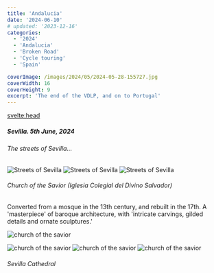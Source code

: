 ```yaml
---
title: 'Andalucia'
date: '2024-06-10'
# updated: '2023-12-16'
categories:
  - '2024'
  - 'Andalucia'
  - 'Broken Road'
  - 'Cycle touring'
  - 'Spain'

coverImage: /images/2024/05/2024-05-28-155727.jpg
coverWidth: 16
coverHeight: 9
excerpt: 'The end of the VDLP, and on to Portugal'
---
```


<script>
	import Callout from '$lib/components/Callout.svelte'
  import Img from '$lib/components/Img.svelte'  
</script>

<svelte:head>

<title>2024 Europe</title>
</svelte:head>

<section class="card">
<h5>
  	Sevilla. 5th June, 2024
</h5>

<h6>The streets of Sevilla...</h6>

<Img
  src="/images/2024/06/2024-06-05-111526.jpg"
  alt="Streets of Sevilla"
/>
<Img
  src="/images/2024/06/2024-06-05-111700.jpg"
  alt="Streets of Sevilla" 
  caption="It's pretty tight outside the Hostel Sierpes" 
/>
<Img
  src="/images/2024/06/2024-06-05-111754.jpg"
  alt="Streets of Sevilla" 
/>

<h6>Church of the Savior (Iglesia Colegial del Divino Salvador)</h6>

<p>Converted from a mosque in the 13th century, and rebuilt in the 17th. A 'masterpiece' of baroque architecture, with 'intricate carvings, gilded details and ornate sculptures.'</p>

<Img
  src="/images/2024/06/2024-06-05-113328.jpg"
  alt="church of the savior" 
/>

<!-- <Img
  src="/images/2024/06/2024-06-05-113350.jpg"
  alt="church of the savior"
/> -->

<Img
  src="/images/2024/06/2024-06-05-113759.jpg"
  alt="church of the savior" 
/>
<Img
  src="/images/2024/06/2024-06-05-114012.jpg"
  alt="church of the savior" 
  caption="The Transfiguration of Christ"
/>
<Img
  src="/images/2024/06/2024-06-05-114147.jpg"
  alt="church of the savior" 
  caption="Sunlight through the stained glass windows"
/>

<h6>Sevilla Cathedral</h6>

</section>
